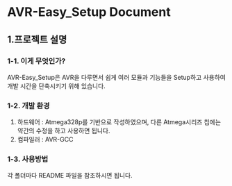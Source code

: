 AVR-Easy_Setup Document
=

1.프로젝트 설명
-

### 1-1. 이게 무엇인가?

AVR-Easy_Setup은 AVR을 다루면서 쉽게 여러 모듈과 기능들을 Setup하고 사용하여 개발 시간을 단축시키기 위해 있습니다.

### 1-2. 개발 환경

1. 하드웨어 : Atmega328p를 기반으로 작성하였으며, 다른 Atmega시리즈 칩에는 약간의 수정을 하고 사용하면 됩니다.
2. 컴파일러 : AVR-GCC

### 1-3. 사용방법

각 폴더마다 README 파일을 참조하시면 됩니다.
